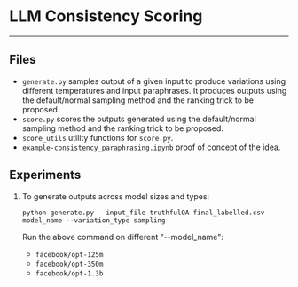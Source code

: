 # LLM Consistency Scoring

***

## Files
- `generate.py` samples output of a given input to produce variations using different temperatures and input paraphrases. It produces outputs using the default/normal sampling method and the ranking trick to be proposed.
- `score.py` scores the outputs generated using the default/normal sampling method and the ranking trick to be proposed.
- `score_utils` utility functions for `score.py`.
- `example-consistency_paraphrasing.ipynb` proof of concept of the idea.

## Experiments
1. To generate outputs across model sizes and types:
    
    `python generate.py --input_file truthfulQA-final_labelled.csv --model_name --variation_type sampling`
    
    Run the above command on different "--model_name":
    - `facebook/opt-125m`
    - `facebook/opt-350m`
    - `facebook/opt-1.3b` 
